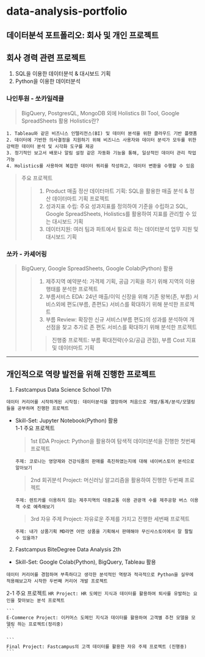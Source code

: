 # data-analysis-portfolio
데이터분석 포트폴리오: 회사 및 개인 프로젝트
---
## 회사 경력 관련 프로젝트
1. SQL을 이용한 데이터분석 & 대시보드 기획
2. Python을 이용한 데이터분석

### 나인투원 - 쏘카일레클
> BigQuery, PostgresQL, MongoDB 외에 Holistics BI Tool, Google SpreadSheets 활용
> Holistics란?
```
1. Tableau와 같은 비즈니스 인텔리전스(BI) 및 데이터 분석을 위한 클라우드 기반 플랫폼   
2. 데이터에 기반한 의사결정을 지원하기 위해 비즈니스 사용자와 데이터 분석가 모두를 위한 강력한 데이터 분석 및 시각화 도구를 제공   
3. 정기적인 보고서 배포나 알림 설정 같은 자동화 기능을 통해, 일상적인 데이터 관리 작업 가능   
4. Holistics를 사용하여 복잡한 데이터 쿼리를 작성하고, 데이터 변환을 수행할 수 있음
```
> 주요 프로젝트
>> 1. Product 매출 정산 데이터마트 기획: SQL을 활용한 매출 분석 & 정산 데이터마트 기획 프로젝트
>> 2. 성과지표 수립: 주요 성과지표를 정의하여 기준을 수립하고 SQL, Google SpreadSheets, Holistics를 활용하여 지표를 관리할 수 있는 대시보드 기획
>> 3. 데이터지원: 여러 팀과 파트에서 필요로 하는 데이터분석 업무 지원 및 대시보드 기획

### 쏘카 - 카셰어링
> BigQuery, Google SpreadSheets, Google Colab(Python) 활용
>> 1. 제주지역 예약분석: 가격제 기획, 공급 기획을 하기 위해 지역의 이용 행태를 분석한 프로젝트
>> 2. 부름서비스 EDA: 24년 매출/이익 신장을 위해 기존 왕복(존, 부름) 서비스외에 편도(부름, 존편도) 서비스를 확대하기 위해 분석한 프로젝트
>> 3. 부름 Review: 확장한 신규 서비스(부름 편도)의 성과를 분석하여 개선점을 찾고 추가로 존 편도 서비스를 확대하기 위해 분석한 프로젝트
>>> 진행중 프로젝트: 부름 확대전략(수요/공급 관점), 부름 Cost 지표 및 데이터마트 기획
---
## 개인적으로 역량 발전을 위해 진행한 프로젝트
1. Fastcampus Data Science School 17th
```
데이터 커리어를 시작하게된 시작점: 데이터분석을 열망하며 처음으로 개발/통계/분석/모델링 들을 공부하며 진행한 프로젝트
```
- Skill-Set: Jupyter Notebook(Python) 활용   
1-1 주요 프로젝트
  > 1st EDA Project: Python을 활용하여 탐색적 데이터분석을 진행한 첫번째 프로젝트   
  ```
  주제: 코로나는 영양제와 건강식품의 판매를 촉진하였는지에 대해 네이버스토어 분석으로 알아보기
  ```
  > 2nd 회귀분석 Project: 머신러닝 알고리즘을 활용하여 진행한 두번째 프로젝트
  ```
  주제: 렌트카를 이용하지 않는 제주지역의 대중교통 이용 관광객 수를 제주공항 버스 이용객 수로 예측해보기
  ```
  > 3rd 자유 주제 Project: 자유로운 주제를 가지고 진행한 세번째 프로젝트
  ```
  주제: 내가 상품기획 MD라면 어떤 상품을 기획해서 판매해야 무신사스토어에서 잘 팔릴 수 있을까?
  ```

2. Fastcampus BiteDegree Data Analysis 2th
- Skill-Set: Google Colab(Python), BigQuery, Tableau 활용
```
데이터 커리어를 경험하며 부족하다고 생각한 분석적인 역량과 적극적으로 Python을 실무에 적용해보고자 시작한 두번째 커리어 개발 프로젝트
```
  2-1 주요 프로젝트
    ```
    HR Project: HR 도메인 지식과 데이터를 활용하여 퇴사를 유발하는 요인을 찾아보는 분석 프로젝트
    ```
  
    ```
    E-Commerce Project: 이커머스 도메인 지식과 데이터를 활용하여 고객별 추천 모델을 모델링 하는 프로젝트(정리중)
    ```
    
    ```
    Final Project: Fastcampus의 고객 데이터를 활용한 자유 주제 프로젝트 (진행중)
    ```

